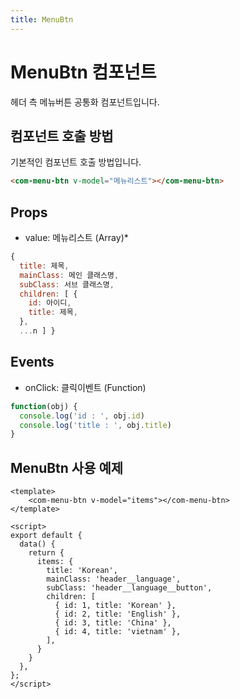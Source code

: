 ```yaml
---
title: MenuBtn 
---
```


# MenuBtn 컴포넌트
헤더 측 메뉴버튼 공통화 컴포넌트입니다.

## 컴포넌트 호출 방법
기본적인 컴포넌트 호출 방법입니다.
```html
<com-menu-btn v-model="메뉴리스트"></com-menu-btn>
```

## Props
- value: 메뉴리스트 (Array)*
```js
{ 
  title: 제목, 
  mainClass: 메인 클래스명, 
  subClass: 서브 클래스명, 
  children: [ {
    id: 아이디,
    title: 제목,
  }, 
  ...n ] }
```

## Events
- onClick: 클릭이벤트 (Function)
```js
function(obj) { 
  console.log('id : ', obj.id)
  console.log('title : ', obj.title)
}
```

## MenuBtn 사용 예제
```vue
<template>
    <com-menu-btn v-model="items"></com-menu-btn>
</template>

<script>
export default {
  data() {
    return {
      items: {
        title: 'Korean',
        mainClass: 'header__language',
        subClass: 'header__language__button',
        children: [
          { id: 1, title: 'Korean' },
          { id: 2, title: 'English' },
          { id: 3, title: 'China' },
          { id: 4, title: 'vietnam' },
        ],
      }
    }
  },
};
</script>
```